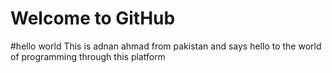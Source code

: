 # Welcome to GitHub
#hello world
This is adnan ahmad from pakistan and says hello to the world of programming through this platform
